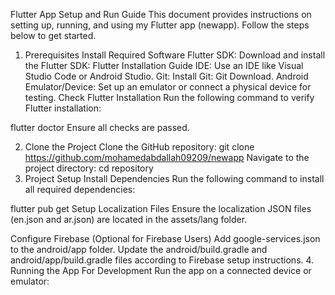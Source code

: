Flutter App Setup and Run Guide
This document provides instructions on setting up, running, and using my Flutter app (newapp).
 Follow the steps below to get started.

1. Prerequisites
Install Required Software
Flutter SDK:
Download and install the Flutter SDK: Flutter Installation Guide
IDE:
Use an IDE like Visual Studio Code or Android Studio.
Git:
Install Git: Git Download.
Android Emulator/Device:
Set up an emulator or connect a physical device for testing.
Check Flutter Installation
Run the following command to verify Flutter installation:

flutter doctor
Ensure all checks are passed.

2. Clone the Project
Clone the GitHub repository:
git clone https://github.com/mohamedabdallah09209/newapp
Navigate to the project directory:
cd repository
3. Project Setup
Install Dependencies
Run the following command to install all required dependencies:

flutter pub get
Setup Localization Files
Ensure the localization JSON files (en.json and ar.json) are located in the assets/lang folder.

Configure Firebase (Optional for Firebase Users)
Add google-services.json to the android/app folder.
Update the android/build.gradle and android/app/build.gradle files according to Firebase setup instructions.
4. Running the App
For Development
Run the app on a connected device or emulator:


